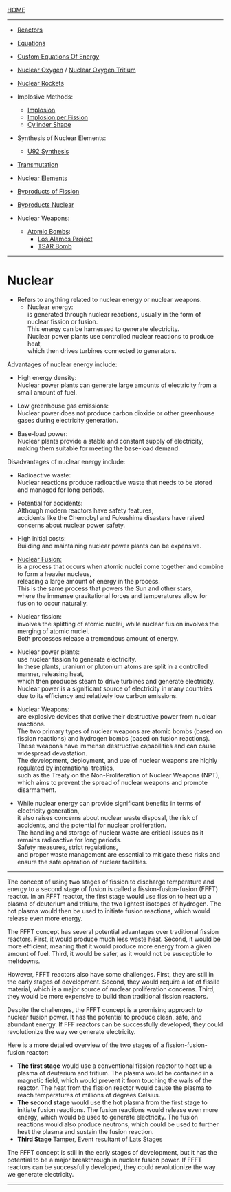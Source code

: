 [HOME](/README.md)   

--------------------
- [Reactors](/assets/docs/nuclear/reactors/readme.md)   
- [Equations](/assets/docs/universe/equations/Heat-Energy/Nuclear/readme.md)
- [Custom Equations Of Energy](/assets/docs/universe/equations/Heat-Energy/Nuclear/dev/equations/readme.md)     
- [Nuclear Oxygen](/assets/docs/nuclear/knowledges/nuclear-oxygen.md)  / [Nuclear Oxygen Tritium](/assets/docs/nuclear/knowledges/nuclear-oxygen-tritium.md)
- [Nuclear Rockets](/assets/docs/nuclear/knowledges/nuclear-rockets/readme.md)
- Implosive Methods:  
   - [Implosion](/assets/docs/universe/equations/Heat-Energy/Nuclear/implosion/readme.md)   
   - [Implosion per Fission](/assets/docs/universe/equations/Heat-Energy/Nuclear/implosion/implosion-based_fission_process.md)    
   - [Cylinder Shape](/assets/docs/nuclear/knowledges/implosive-methods/cylinder-shape.md)   

- Synthesis of Nuclear Elements:  
   - [U92 Synthesis](/assets/docs/nuclear/synthesis/U92-synthesis.md)    

- [Transmutation](/assets/docs/nuclear/transmutation/readme.md)
   
- [Nuclear Elements](/assets/docs/universe/equations/Heat-Energy/Nuclear/elements/readme.md)   
- [Byproducts of Fission](/assets/docs/nuclear/fission/byproduct/readme.md)
- [Byproducts Nuclear](/assets/docs/nuclear/knowledges/byproducts/readme.md)

- Nuclear Weapons:
  - [Atomic Bombs](/assets/docs/nuclear/atomic-bombs/readme.md):   
    - [Los Alamos Project](/assets/docs/nuclear/atomic-bombs/los-alamos-project/readme.md)
    - [TSAR Bomb](/assets/docs/nuclear/atomic-bombs/tsar-bomb/readme.md)

---------------------

# Nuclear
  - Refers to anything related to nuclear energy or nuclear weapons.  
    - Nuclear energy:  
      is generated through nuclear reactions, usually in the form of nuclear fission or fusion.  
       This energy can be harnessed to generate electricity.    
        Nuclear power plants use controlled nuclear reactions to produce heat,    
         which then drives turbines connected to generators.   

   Advantages of nuclear energy include:   
   
   - High energy density:  
      Nuclear power plants can generate large amounts of electricity from a small amount of fuel.    
      
   - Low greenhouse gas emissions:   
      Nuclear power does not produce carbon dioxide or other greenhouse gases during electricity generation.   
      
   - Base-load power:    
      Nuclear plants provide a stable and constant supply of electricity, making them suitable for meeting the base-load demand.    

   Disadvantages of nuclear energy include:    
   
   - Radioactive waste:   
      Nuclear reactions produce radioactive waste that needs to be stored and managed for long periods.    
   
   - Potential for accidents:   
      Although modern reactors have safety features,   
       accidents like the Chernobyl and Fukushima disasters have raised concerns about nuclear power safety.     
       
   - High initial costs:   
      Building and maintaining nuclear power plants can be expensive.      

   - [Nuclear Fusion:](/assets/docs/nuclear/fusion/readme.md)    
       is a process that occurs when atomic nuclei come together and combine to form a heavier nucleus,   
        releasing a large amount of energy in the process.    
         This is the same process that powers the Sun and other stars,    
          where the immense gravitational forces and temperatures allow for fusion to occur naturally.   

   - Nuclear fission:  
       involves the splitting of atomic nuclei, while nuclear fusion involves the merging of atomic nuclei.   
        Both processes release a tremendous amount of energy.  
      
   - Nuclear power plants:  
       use nuclear fission to generate electricity.   
        In these plants, uranium or plutonium atoms are split in a controlled manner, releasing heat,   
         which then produces steam to drive turbines and generate electricity.  
          Nuclear power is a significant source of electricity in many countries due to its efficiency and relatively low carbon emissions.  
    
   - Nuclear Weapons:  
       are explosive devices that derive their destructive power from nuclear reactions.   
        The two primary types of nuclear weapons are atomic bombs (based on fission reactions) and hydrogen bombs (based on fusion reactions).  
         These weapons have immense destructive capabilities and can cause widespread devastation.  
          The development, deployment, and use of nuclear weapons are highly regulated by international treaties,   
           such as the Treaty on the Non-Proliferation of Nuclear Weapons (NPT),   
            which aims to prevent the spread of nuclear weapons and promote disarmament.  
   
   - While nuclear energy can provide significant benefits in terms of electricity generation,    
      it also raises concerns about nuclear waste disposal, the risk of accidents, and the potential for nuclear proliferation.  
       The handling and storage of nuclear waste are critical issues as it remains radioactive for long periods.   
        Safety measures, strict regulations,   
         and proper waste management are essential to mitigate these risks and ensure the safe operation of nuclear facilities.  

-----------------------     

The concept of using two stages of fission to discharge temperature and energy to a second stage of fusion is called a fission-fusion-fusion (FFFT) reactor. In an FFFT reactor, the first stage would use fission to heat up a plasma of deuterium and tritium, the two lightest isotopes of hydrogen. The hot plasma would then be used to initiate fusion reactions, which would release even more energy.

The FFFT concept has several potential advantages over traditional fission reactors. First, it would produce much less waste heat. Second, it would be more efficient, meaning that it would produce more energy from a given amount of fuel. Third, it would be safer, as it would not be susceptible to meltdowns.

However, FFFT reactors also have some challenges. First, they are still in the early stages of development. Second, they would require a lot of fissile material, which is a major source of nuclear proliferation concerns. Third, they would be more expensive to build than traditional fission reactors.

Despite the challenges, the FFFT concept is a promising approach to nuclear fusion power. It has the potential to produce clean, safe, and abundant energy. If FFF reactors can be successfully developed, they could revolutionize the way we generate electricity.

Here is a more detailed overview of the two stages of a fission-fusion-fusion reactor:

* **The first stage** would use a conventional fission reactor to heat up a plasma of deuterium and tritium. The plasma would be contained in a magnetic field, which would prevent it from touching the walls of the reactor. The heat from the fission reactor would cause the plasma to reach temperatures of millions of degrees Celsius.
* **The second stage** would use the hot plasma from the first stage to initiate fusion reactions. The fusion reactions would release even more energy, which would be used to generate electricity. The fusion reactions would also produce neutrons, which could be used to further heat the plasma and sustain the fusion reaction.
* **Third Stage** Tamper, Event resultant of Lats Stages

The FFFT concept is still in the early stages of development, but it has the potential to be a major breakthrough in nuclear fusion power. If FFFT reactors can be successfully developed, they could revolutionize the way we generate electricity.   


-------------------------
